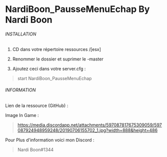 # NardiBoon_PausseMenuEchap By Nardi Boon

###### INSTALLATION ######

1.	CD dans votre répertoire ressources /[esx]

2.	Renommer le dossier et suprimer le -master

3.	Ajoutez ceci dans votre server.cfg :

> start NardiBoon_PausseMenuEchap


###### INFORMATION  ######
Lien de la ressource (GitHub) :

>

Image In Game : 

>https://media.discordapp.net/attachments/597087817675309059/597087924948959248/20190706155702_1.jpg?width=888&height=486

Pour Plus d'information voici mon Discord : 

> Nardi Boon#1344
